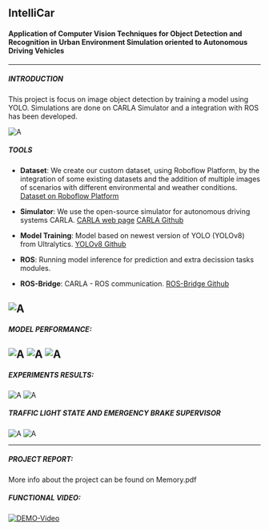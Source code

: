 ## IntelliCar
#### Application of Computer Vision Techniques for Object Detection and Recognition in Urban Environment Simulation oriented to Autonomous Driving Vehicles
---
##### INTRODUCTION
This project is focus on image object detection by training a model using YOLO. Simulations are done on CARLA Simulator and a integration with ROS has been developed.

![A](imgs/portada-edit.jpg)

##### TOOLS

+ **Dataset**: We create our custom dataset, using Roboflow Platform, by the integration of some existing datasets and the addition of multiple images of scenarios with different environmental and weather conditions.
[Dataset on Roboflow Platform](https://universe.roboflow.com/carla-awmfg/carladataset/model/5)

+ **Simulator**: We use the open-source simulator for autonomous driving systems CARLA.
[CARLA web page](https://carla.org/)
[CARLA Github](https://github.com/carla-simulator/carla)

+ **Model Training**: Model based on newest version of YOLO (YOLOv8) from Ultralytics. 
[YOLOv8 Github](https://github.com/ultralytics/ultralytics)

+ **ROS**: Running model inference for prediction and extra decission tasks modules.

+ **ROS-Bridge**: CARLA - ROS communication.
[ROS-Bridge Github](https://github.com/carla-simulator/ros-bridge)

![A](imgs/global_diagram.png)
---
##### MODEL PERFORMANCE:
![A](imgs/confusion_matrix_normalized.png)
![A](imgs/pr-curve.png)
![A](imgs/results.png)
---
##### EXPERIMENTS RESULTS:
![A](imgs/inferencia.png)
![A](imgs/collage-demo.png)

##### TRAFFIC LIGHT STATE AND EMERGENCY BRAKE SUPERVISOR
![A](imgs/traffic_light_task_diagram_.jpg)
![A](imgs/classic_color_segmentation.png)


---
##### PROJECT REPORT:
More info about the project can be found on Memory.pdf

##### FUNCTIONAL VIDEO: 
[![DEMO-Video](https://img.youtube.com/vi/4nHfei47I14/0.jpg)](https://www.youtube.com/watch?v=4nHfei47I14)
